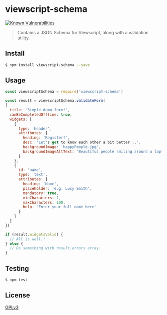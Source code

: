 # viewscript-schema

[![Known Vulnerabilities](https://snyk.io/test/github/wmfs/viewscript/badge.svg?targetFile=packages%2Fviewscript-schema%2Fpackage.json)](https://snyk.io/test/github/wmfs/viewscript?targetFile=packages%2Fviewscript-schema%2Fpackage.json)

> Contains a JSON Schema for Viewscript, along with a validation utility.

## <a name="install"></a>Install
```bash
$ npm install viewscript-schema --save
```

## <a name="usage"></a>Usage

```javascript
const viewscriptSchema = require('viewscript-schema')

const result = viewscriptSchema.validateForm(
{
  title: 'Simple demo form!',
  canBeCompletedOffline: true,
  widgets: [
    {
      type: 'header',
      attributes: {
        heading: 'Register!',
        desc: 'Let's get to know each other a bit better...',
        backgroundImage: 'happyPeople.jpg',
        backgroundImageAltText: 'Beautiful people smiling around a laptop'
      }
    },
    {
      id: 'name',
      type: 'text',
      attributes: {
        heading: 'Name',
        placeholder: 'e.g. Lucy Smith',
        mandatory: true,
        minCharacters: 1,
        maxCharacters: 100,
        help: 'Enter your full name here'
      }
    }
  ]
})

if (result.widgetsValid) {
  // All is well!!
} else {
  // Do something with result.errors array.
}

```

## <a name="test"></a>Testing

```bash
$ npm test
```

## <a name="license"></a>License
[GPLv3](https://github.com/wmfs/viewscript/blob/master/LICENSE)
